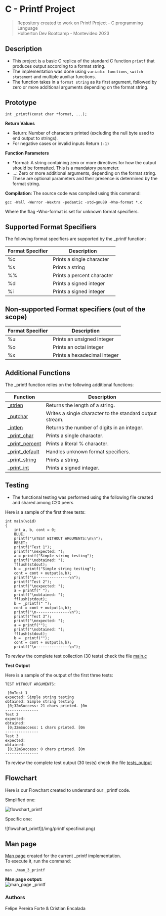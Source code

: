 # C - Printf Project
> Repository created to work on Printf Project - C programming Language <br>
Holberton Dev Bootcamp - Montevideo 2023

## Description

- This project is a basic C replica of the standard C function ``printf`` that produces output according to a format string. <br>
- The implementation was done using ``variadic functions``, ``switch statement`` and multiple auxiliar functions.
- The function takes in a ``format string`` as its first argument, followed by zero or more additional arguments depending on the format string.

## Prototype

``int _printf(const char *format, ...);``

**Return Values**<br>

- Return: Number of characters printed (excluding the null byte used to end output to strings).
- For negative cases or invalid inputs Return ``(-1)``

**Function Parameters**<br>

- *format: A string containing zero or more directives for how the output should be formatted. This is a mandatory parameter.
- ...: Zero or more additional arguments, depending on the format string. These are optional parameters and their presence is determined by the format string.

**Compilation**:
The source code was compiled using this command:
```
gcc -Wall -Werror -Wextra -pedantic -std=gnu89 -Wno-format *.c
```
Where the flag -Wno-format is set for unknown format specifiers.

## Supported Format Specifiers

The following format specifiers are supported by the _printf function:

| Format Specifier | Description |
| --- | --- |
| %c | Prints a single character |
| %s | Prints a string |
| %% | Prints a percent character |
| %d | Prints a signed integer |
| %i | Prints a signed integer|

## Non-supported Format specifiers (out of the scope)

| Format Specifier | Description |
| --- | --- |
| %u | Prints an unsigned integer |
| %o | Prints an octal integer |
| %x | Prints a hexadecimal integer |

## Additional Functions

The _printf function relies on the following additional functions: <br>

| Function | Description |
| --- | --- | 
| [_strlen](/_strlen.c) | Returns the length of a string. |
| [_putchar](/_putchar.c) | Writes a single character to the standard output stream. |
| [_intlen](/_intlen.c) | Returns the number of digits in an integer. |
| [_print_char](/_print_char.c) | Prints a single character. |
| [_print_percent](/_print_percent.c) | Prints a literal % character. |
| [_print_default](/_print_default.c) | Handles unknown format specifiers. |
| [_print_string](/_print_string.c) | Prints a string. |
| [_print_int](/_print_int.c) | Prints a signed integer. |

## Testing

- The functional testing was performed using the following file created and shared among C20 peers.

Here is a sample of the first three tests:

```
int main(void)
{
	int a, b, cont = 0;
	BLUE;
	printf("\nTEST WITHOUT ARGUMENTS:\n\n");
	RESET;
	printf("Test 1");
	printf("\nexpected: ");
	a = printf("Simple string testing");
	printf("\nobtained: ");
	fflush(stdout);
	b = _printf("Simple string testing");
	cont = cont + output(a,b);
	printf("\n---------------\n");
	printf("Test 2");
	printf("\nexpected: ");
	a = printf(" ");
	printf("\nobtained: ");
	fflush(stdout);
	b = _printf(" ");
	cont = cont + output(a,b);
	printf("\n---------------\n");
	printf("Test 3");
	printf("\nexpected: ");
	a = printf("");
	printf("\nobtained: ");
	fflush(stdout);
	b = _printf("");
	cont = cont + output(a,b);
	printf("\n---------------\n");
```
To review the complete test collection (30 tests) check the file [main.c](/test/main.c)

**Test Output**

Here is a sample of the output of the first three tests:

```
TEST WITHOUT ARGUMENTS:

 [0mTest 1
expected: Simple string testing
obtained: Simple string testing
 [0;32mSuccess: 21 chars printed. [0m
---------------
Test 2
expected:  
obtained:  
 [0;32mSuccess: 1 chars printed. [0m
---------------
Test 3
expected: 
obtained: 
 [0;32mSuccess: 0 chars printed. [0m
---------------
```

To review the complete test output (30 tests) check the file [tests_output](/test/tests_output)

## Flowchart

Here is our Flowchart created to understand our _printf code.

Simplified one:

![flowchart_printf](/img/printf.PNG)

Specific one:

![flowchart_printf](/img/printf specfinal.png)

## Man page

[Man page](https://github.com/cristian-encalada/holbertonschool-printf/blob/master/man_3_printf) created for the current _printf implementation. <br>
To execute it, run the command:
```
man ./man_3_printf
```
**Man page output:**<br>
![man_page _printf](/img/man_printf.jpg)

### Authors

Felipe Pereira Forte & Cristian Encalada

